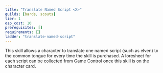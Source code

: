 ```yaml
---
title: "Translate Named Script <X>"
guilds: [bards, scouts]
tier: 1
osp_cost: 10
prerequisites: []
requirements: []
ladder: "translate-named-script"
---
```

This skill allows a character to translate one named script (such as elven) to the common tongue for every time the skill is purchased. A loresheet for each script can be collected from Game Control once this skill is on the character card.
